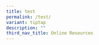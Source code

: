 ```yaml
---
title: test
permalink: /test/
variant: tiptap
description: ""
third_nav_title: Online Resources
---
```

